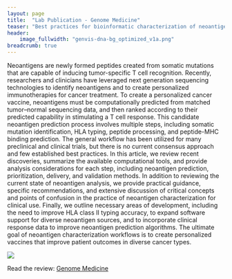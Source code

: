 ```yaml
---
layout: page
title:  "Lab Publication - Genome Medicine"
teaser: "Best practices for bioinformatic characterization of neoantigens for clinical utility"
header:
    image_fullwidth: "genvis-dna-bg_optimized_v1a.png"
breadcrumb: true
---
```

Neoantigens are newly formed peptides created from somatic mutations that are capable of inducing tumor-specific T cell recognition. Recently, researchers and clinicians have leveraged next generation sequencing technologies to identify neoantigens and to create personalized immunotherapies for cancer treatment. To create a personalized cancer vaccine, neoantigens must be computationally predicted from matched tumor–normal sequencing data, and then ranked according to their predicted capability in stimulating a T cell response. This candidate neoantigen prediction process involves multiple steps, including somatic mutation identification, HLA typing, peptide processing, and peptide-MHC binding prediction. The general workflow has been utilized for many preclinical and clinical trials, but there is no current consensus approach and few established best practices. In this article, we review recent discoveries, summarize the available computational tools, and provide analysis considerations for each step, including neoantigen prediction, prioritization, delivery, and validation methods. In addition to reviewing the current state of neoantigen analysis, we provide practical guidance, specific recommendations, and extensive discussion of critical concepts and points of confusion in the practice of neoantigen characterization for clinical use. Finally, we outline necessary areas of development, including the need to improve HLA class II typing accuracy, to expand software support for diverse neoantigen sources, and to incorporate clinical response data to improve neoantigen prediction algorithms. The ultimate goal of neoantigen characterization workflows is to create personalized vaccines that improve patient outcomes in diverse cancer types.

<div class="row">
    <div class="small-12 columns">
        <img src="/assets/img/news/neoantigen_review.png">
    </div>
</div>

Read the review: [Genome Medicine](http://dx.doi.org/10.1186/s13073-019-0666-2)
